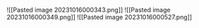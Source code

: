 ![[Pasted image 20231016000343.png]]
![[Pasted image 20231016000349.png]]
![[Pasted image 20231016000527.png]]

